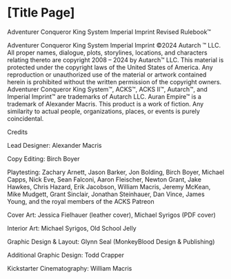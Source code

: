# [Title Page]

Adventurer Conqueror King System Imperial Imprint Revised Rulebook™

Adventurer Conqueror King System Imperial Imprint ©2024 Autarch ™ LLC. All proper names, dialogue, plots, storylines, locations, and characters relating thereto are copyright 2008 – 2024 by Autarch™ LLC. This material is protected under the copyright laws of the United States of America. Any reproduction or unauthorized use of the material or artwork contained herein is prohibited without the written permission of the copyright owners. Adventurer Conqueror King System™, ACKS™, ACKS II™, Autarch™, and Imperial Imprint™ are trademarks of Autarch LLC. Auran Empire™ is a trademark of Alexander Macris. This product is a work of fiction. Any similarity to actual people, organizations, places, or events is purely coincidental.

Credits

Lead Designer: Alexander Macris

Copy Editing: Birch Boyer

Playtesting: Zachary Arnett, Jason Barker, Jon Bolding, Birch Boyer, Michael Capps, Nick Eve, Sean Falconi, Aaron Fleischer, Newton Grant, Jake Hawkes, Chris Hazard, Erik Jacobson, William Macris, Jeremy McKean, Mike Mudgett, Grant Sinclair, Jonathan Steinhauer, Dan Vince, James Young, and the royal members of the ACKS Patreon

Cover Art: Jessica Fielhauer (leather cover), Michael Syrigos (PDF cover)

Interior Art: Michael Syrigos, Old School Jelly

Graphic Design & Layout: Glynn Seal (MonkeyBlood Design & Publishing)

Additional Graphic Design: Todd Crapper

Kickstarter Cinematography: William Macris
